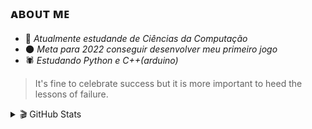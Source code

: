 ## ᴀʙᴏᴜᴛ ᴍᴇ

- 📓 _Atualmente estudande de Ciências da Computação_
- 🌑 _Meta para 2022 conseguir desenvolver meu primeiro jogo_
- 🕷️ _Estudando Python e C++(arduino)_

>It's fine to celebrate success but it is more important to heed the lessons of failure.

<details>
  
  <summary>🎬 GitHub Stats</summary>
  <img align="left" alt="ixdarlan's GitHub Stats" src="https://github-readme-stats.vercel.app/api?username=ixdarlan&show_icons=true&hide_border=false&title_color=ff652f&icon_color=FFE400&bg_color=09131B&text_color=ffffff&border_color=0c1a25" />

</details> 
